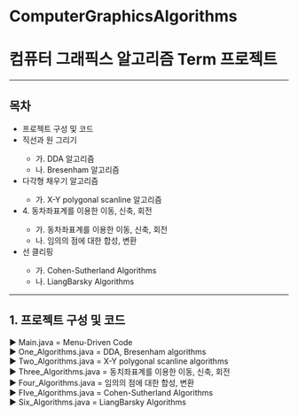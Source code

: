 
<h1>ComputerGraphicsAlgorithms</h1>
<h1>컴퓨터 그래픽스 알고리즘 Term 프로젝트</h1>
<hr/>
<h2>목차</h3>
<ul>
  <li><span>프로젝트 구성 및 코드</span></li>
  <li><span>직선과 원 그리기</span></li>
  <ul>
    <li><span>가. DDA 알고리즘	</span></li>
    <li><span>나. Bresenham 알고리즘</span></li>
  </ul>
  
  <li><span>다각형 채우기 알고리즘</span></li>
  <ul>
    <li><span>가. X-Y polygonal scanline 알고리즘	</span></li>
  </ul>

  <li><span>4. 동차좌표계를 이용한 이동, 신축, 회전</span></li>
  <ul>
    <li><span>가. 동차좌표계를 이용한 이동, 신축, 회전	</span></li>
    <li><span>나. 임의의 점에 대한 합성, 변환			</span></li>
  </ul>
  <li><span>선 클리핑</span></li>
  <ul>
    <li><span>가. Cohen-Sutherland Algorithms	</span></li>
    <li><span>나. LiangBarsky Algorithms			</span></li>
  </ul>
</ul>
<hr/>
<h2>1. 프로젝트 구성 및 코드</h3>

    
 ▶ Main.java = Menu-Driven Code    
 ▶ One_Algorithms.java = DDA, Bresenham algorithms    
 ▶ Two_Algorithms.java = X-Y polygonal scanline algorithms    
 ▶ Three_Algorithms.java = 동치좌표계를 이용한 이동, 신축, 회전    
 ▶ Four_Algorithms.java = 임의의 점에 대한 합성, 변환    
 ▶ FIve_Algorithms.java = Cohen-Sutherland Algorithms    
 ▶ Six_Algorithms.java = LiangBarsky Algorithms    
 
 
 
